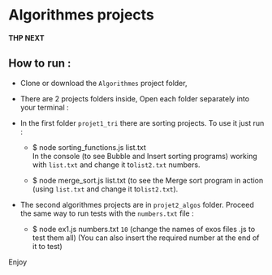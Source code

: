 # Algorithmes projects 
 #### THP NEXT

## How to run :

- Clone or download the `Algorithmes` project folder,

- There are 2 projects folders inside, Open each folder separately into your terminal :

- In the first folder `projet1_tri` there are sorting projects. To use it just run :

  - $ node sorting_functions.js list.txt  
  In the console (to see Bubble and Insert sorting programs) working with `list.txt` and change it to`list2.txt` numbers.

  - $ node merge_sort.js list.txt 
  (to see the Merge sort program in action (using `list.txt` and  change it to`list2.txt`). 

- The second algorithmes projects are in `projet2_algos` folder. Proceed the same way to run tests with the `numbers.txt` file :

  - $ node ex1.js numbers.txt `10`
  (change the names of exos files .js to test them all)
  (You can also insert the required number at the end of it to test)

 Enjoy
